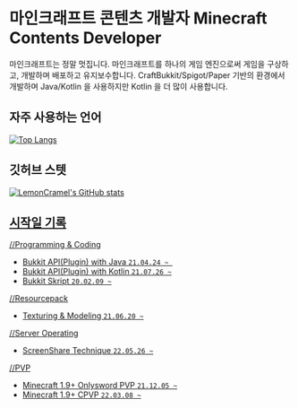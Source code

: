 # 마인크래프트 콘텐츠 개발자 Minecraft Contents Developer

마인크래프트는 정말 멋집니다. 
마인크래프트를 하나의 게임 엔진으로써 게임을 구상하고, 개발하며 배포하고 유지보수합니다.
CraftBukkit/Spigot/Paper 기반의 환경에서 개발하며 Java/Kotlin 을 사용하지만 Kotlin 을 더 많이 사용합니다.


## 자주 사용하는 언어
<a href="https://github.com/I-am-ddang" target="_blank">
    <img src="https://github-readme-stats.vercel.app/api/top-langs/?username=I-am-ddang&layout=compact&show_icons=true&theme=radical" alt="Top Langs"/>
</a>

## 깃허브 스텟
<a href="https://github.com/I-am-ddang" target="_blank">
    <img src="https://github-readme-stats.vercel.app/api?username=I-am-ddang&show_icons=true&count_private=true&include_all_commits=true&theme=radical" alt="LemonCramel's GitHub stats"/>

## 시작일 기록
//Programming & Coding
* Bukkit API(Plugin) with Java `21.04.24 ~ `
* Bukkit API(Plugin) with Kotlin `21.07.26 ~`
* Bukkit Skript `20.02.09 ~`

//Resourcepack
* Texturing & Modeling `21.06.20 ~`

//Server Operating
* ScreenShare Technique `22.05.26 ~`

//PVP
* Minecraft 1.9+ Onlysword PVP `21.12.05 ~`
* Minecraft 1.9+ CPVP `22.03.08 ~`
